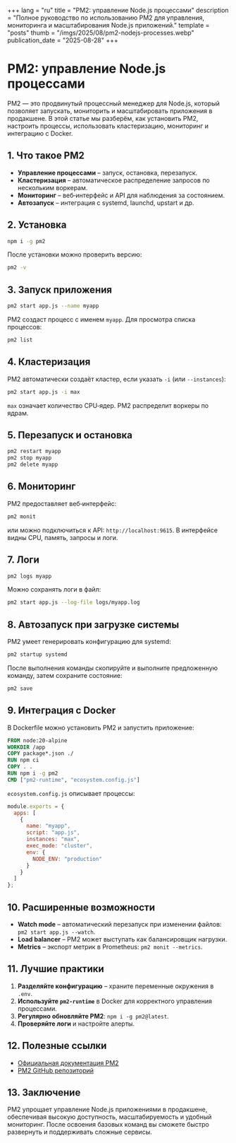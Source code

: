 +++
lang = "ru"
title = "PM2: управление Node.js процессами"
description = "Полное руководство по использованию PM2 для управления, мониторинга и масштабирования Node.js приложений."
template = "posts"
thumb = "/imgs/2025/08/pm2-nodejs-processes.webp"
publication_date = "2025-08-28"
+++

# PM2: управление Node.js процессами

PM2 — это продвинутый процессный менеджер для Node.js, который позволяет запускать, мониторить и масштабировать приложения в продакшене. В этой статье мы разберём, как установить PM2, настроить процессы, использовать кластеризацию, мониторинг и интеграцию с Docker.

## 1. Что такое PM2

- **Управление процессами** – запуск, остановка, перезапуск.
- **Кластеризация** – автоматическое распределение запросов по нескольким воркерам.
- **Мониторинг** – веб‑интерфейс и API для наблюдения за состоянием.
- **Автозапуск** – интеграция с systemd, launchd, upstart и др.

## 2. Установка

```bash
npm i -g pm2
```

После установки можно проверить версию:

```bash
pm2 -v
```

## 3. Запуск приложения

```bash
pm2 start app.js --name myapp
```

PM2 создаст процесс с именем `myapp`. Для просмотра списка процессов:

```bash
pm2 list
```

## 4. Кластеризация

PM2 автоматически создаёт кластер, если указать `-i` (или `--instances`):

```bash
pm2 start app.js -i max
```

`max` означает количество CPU‑ядер. PM2 распределит воркеры по ядрам.

## 5. Перезапуск и остановка

```bash
pm2 restart myapp
pm2 stop myapp
pm2 delete myapp
```

## 6. Мониторинг

PM2 предоставляет веб‑интерфейс:

```bash
pm2 monit
```

или можно подключиться к API: `http://localhost:9615`. В интерфейсе видны CPU, память, запросы и логи.

## 7. Логи

```bash
pm2 logs myapp
```

Можно сохранять логи в файл:

```bash
pm2 start app.js --log-file logs/myapp.log
```

## 8. Автозапуск при загрузке системы

PM2 умеет генерировать конфигурацию для systemd:

```bash
pm2 startup systemd
```

После выполнения команды скопируйте и выполните предложенную команду, затем сохраните состояние:

```bash
pm2 save
```

## 9. Интеграция с Docker

В Dockerfile можно установить PM2 и запустить приложение:

```dockerfile
FROM node:20-alpine
WORKDIR /app
COPY package*.json ./
RUN npm ci
COPY . .
RUN npm i -g pm2
CMD ["pm2-runtime", "ecosystem.config.js"]
```

`ecosystem.config.js` описывает процессы:

```js
module.exports = {
  apps: [
    {
      name: "myapp",
      script: "app.js",
      instances: "max",
      exec_mode: "cluster",
      env: {
        NODE_ENV: "production"
      }
    }
  ]
};
```

## 10. Расширенные возможности

- **Watch mode** – автоматический перезапуск при изменении файлов: `pm2 start app.js --watch`.
- **Load balancer** – PM2 может выступать как балансировщик нагрузки.
- **Metrics** – экспорт метрик в Prometheus: `pm2 monit --metrics`.

## 11. Лучшие практики

1. **Разделяйте конфигурацию** – храните переменные окружения в `.env`.
2. **Используйте `pm2-runtime`** в Docker для корректного управления процессами.
3. **Регулярно обновляйте PM2**: `npm i -g pm2@latest`.
4. **Проверяйте логи** и настройте алерты.

## 12. Полезные ссылки

- [Официальная документация PM2](https://pm2.keymetrics.io/)
- [PM2 GitHub репозиторий](https://github.com/Unitech/pm2)

## 13. Заключение

PM2 упрощает управление Node.js приложениями в продакшене, обеспечивая высокую доступность, масштабируемость и удобный мониторинг. После освоения базовых команд вы сможете быстро развернуть и поддерживать сложные сервисы.